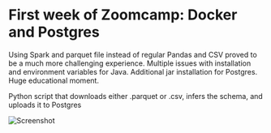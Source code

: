 # First week of Zoomcamp: Docker and Postgres

Using Spark and parquet file instead of regular Pandas and CSV proved to be a much more challenging experience.
Multiple issues with installation and environment variables for Java. Additional jar installation for Postgres. Huge educational moment.

Python script that downloads either .parquet or .csv, infers the schema, and uploads it to Postgres

![Screenshot](.viz/docker.png)